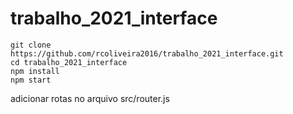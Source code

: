 # trabalho_2021_interface

    git clone https://github.com/rcoliveira2016/trabalho_2021_interface.git
    cd trabalho_2021_interface
    npm install
    npm start

adicionar rotas no arquivo src/router.js
